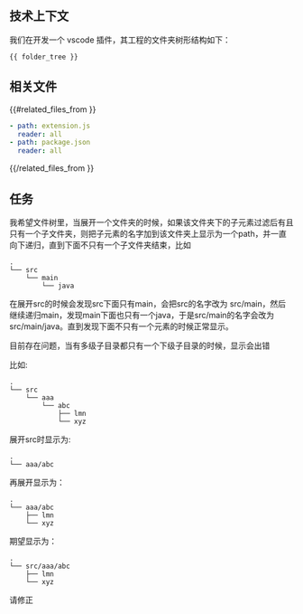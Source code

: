 ## 技术上下文

我们在开发一个 vscode 插件，其工程的文件夹树形结构如下：

```
{{ folder_tree }}
```

## 相关文件

{{#related_files_from }}
```yaml
- path: extension.js
  reader: all
- path: package.json
  reader: all
```
{{/related_files_from }}

## 任务

我希望文件树里，当展开一个文件夹的时候，如果该文件夹下的子元素过滤后有且只有一个子文件夹，则把子元素的名字加到该文件夹上显示为一个path，并一直向下递归，直到下面不只有一个子文件夹结束，比如

```
.
└── src
    └── main
        └── java
```

在展开src的时候会发现src下面只有main，会把src的名字改为 src/main，然后继续递归main，发现main下面也只有一个java，于是src/main的名字会改为 src/main/java。直到发现下面不只有一个元素的时候正常显示。

目前存在问题，当有多级子目录都只有一个下级子目录的时候，显示会出错


比如:

```
.
└── src
    └── aaa
        └── abc
            ├── lmn
            └── xyz

```

展开src时显示为:
```
.
└── aaa/abc
```
再展开显示为：
```
.
└── aaa/abc
    ├── lmn
    └── xyz
```

期望显示为：
```
.
└── src/aaa/abc
    ├── lmn
    └── xyz
```
请修正